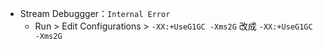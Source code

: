 * Stream Debuggger：`Internal Error`
  * Run > Edit Configurations > `-XX:+UseG1GC -Xms2G` 改成 `-XX:+UseG1GC -Xms2G`
